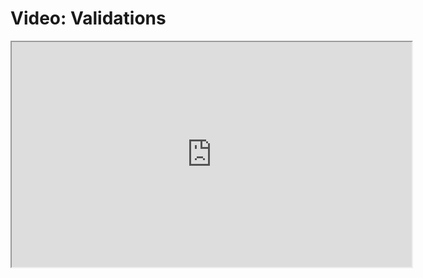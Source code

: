 # Video: Validations

<iframe src="https://player.vimeo.com/video/605968995/?title=0&byline=0&portrait=0" width="640" height="360" allowfullscreen="allowfullscreen" allow="autoplay; fullscreen; picture-in-picture"></iframe>
